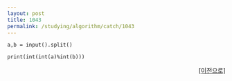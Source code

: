 ```yaml
---
layout: post
title: 1043
permalink: /studying/algorithm/catch/1043
---
```


```
a,b = input().split()

print(int(int(a)%int(b)))
```
  
    
    
<div style="text-align: right"> <a href = 'https://namhyo01.github.io/studying/algorithm/catch'> [이전으로] </a> </div>
